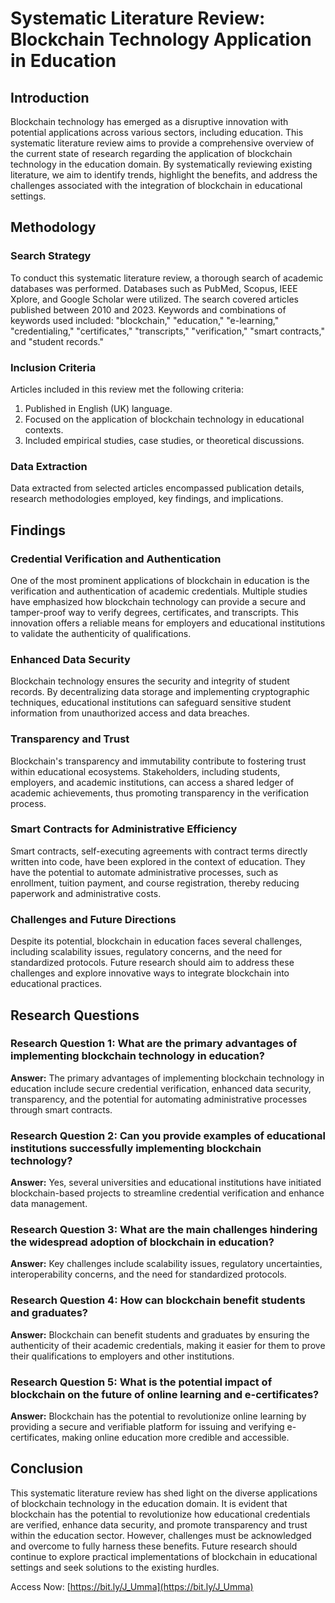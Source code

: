 # Systematic Literature Review: Blockchain Technology Application in Education

## Introduction

Blockchain technology has emerged as a disruptive innovation with potential applications across various sectors, including education. This systematic literature review aims to provide a comprehensive overview of the current state of research regarding the application of blockchain technology in the education domain. By systematically reviewing existing literature, we aim to identify trends, highlight the benefits, and address the challenges associated with the integration of blockchain in educational settings.

## Methodology

### Search Strategy

To conduct this systematic literature review, a thorough search of academic databases was performed. Databases such as PubMed, Scopus, IEEE Xplore, and Google Scholar were utilized. The search covered articles published between 2010 and 2023. Keywords and combinations of keywords used included: "blockchain," "education," "e-learning," "credentialing," "certificates," "transcripts," "verification," "smart contracts," and "student records."

### Inclusion Criteria

Articles included in this review met the following criteria:
1. Published in English (UK) language.
2. Focused on the application of blockchain technology in educational contexts.
3. Included empirical studies, case studies, or theoretical discussions.

### Data Extraction

Data extracted from selected articles encompassed publication details, research methodologies employed, key findings, and implications.

## Findings

### Credential Verification and Authentication

One of the most prominent applications of blockchain in education is the verification and authentication of academic credentials. Multiple studies have emphasized how blockchain technology can provide a secure and tamper-proof way to verify degrees, certificates, and transcripts. This innovation offers a reliable means for employers and educational institutions to validate the authenticity of qualifications.

### Enhanced Data Security

Blockchain technology ensures the security and integrity of student records. By decentralizing data storage and implementing cryptographic techniques, educational institutions can safeguard sensitive student information from unauthorized access and data breaches.

### Transparency and Trust

Blockchain's transparency and immutability contribute to fostering trust within educational ecosystems. Stakeholders, including students, employers, and academic institutions, can access a shared ledger of academic achievements, thus promoting transparency in the verification process.

### Smart Contracts for Administrative Efficiency

Smart contracts, self-executing agreements with contract terms directly written into code, have been explored in the context of education. They have the potential to automate administrative processes, such as enrollment, tuition payment, and course registration, thereby reducing paperwork and administrative costs.

### Challenges and Future Directions

Despite its potential, blockchain in education faces several challenges, including scalability issues, regulatory concerns, and the need for standardized protocols. Future research should aim to address these challenges and explore innovative ways to integrate blockchain into educational practices.

## Research Questions

### Research Question 1: What are the primary advantages of implementing blockchain technology in education?

**Answer:** The primary advantages of implementing blockchain technology in education include secure credential verification, enhanced data security, transparency, and the potential for automating administrative processes through smart contracts.

### Research Question 2: Can you provide examples of educational institutions successfully implementing blockchain technology?

**Answer:** Yes, several universities and educational institutions have initiated blockchain-based projects to streamline credential verification and enhance data management.

### Research Question 3: What are the main challenges hindering the widespread adoption of blockchain in education?

**Answer:** Key challenges include scalability issues, regulatory uncertainties, interoperability concerns, and the need for standardized protocols.

### Research Question 4: How can blockchain benefit students and graduates?

**Answer:** Blockchain can benefit students and graduates by ensuring the authenticity of their academic credentials, making it easier for them to prove their qualifications to employers and other institutions.

### Research Question 5: What is the potential impact of blockchain on the future of online learning and e-certificates?

**Answer:** Blockchain has the potential to revolutionize online learning by providing a secure and verifiable platform for issuing and verifying e-certificates, making online education more credible and accessible.

## Conclusion

This systematic literature review has shed light on the diverse applications of blockchain technology in the education domain. It is evident that blockchain has the potential to revolutionize how educational credentials are verified, enhance data security, and promote transparency and trust within the education sector. However, challenges must be acknowledged and overcome to fully harness these benefits. Future research should continue to explore practical implementations of blockchain in educational settings and seek solutions to the existing hurdles.

Access Now: [https://bit.ly/J_Umma](https://bit.ly/J_Umma)
